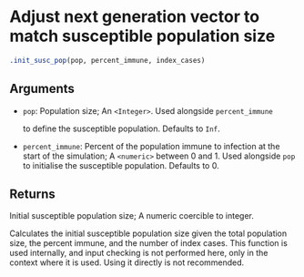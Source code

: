 # Adjust next generation vector to match susceptible population size

```r
.init_susc_pop(pop, percent_immune, index_cases)
```

## Arguments

- `pop`: Population size; An `<Integer>`. Used alongside `percent_immune`
    
    to define the susceptible population. Defaults to `Inf`.
- `percent_immune`: Percent of the population immune to infection at the start of the simulation; A `<numeric>` between 0 and 1. Used alongside `pop` to initialise the susceptible population. Defaults to 0.

## Returns

Initial susceptible population size; A numeric coercible to integer.

Calculates the initial susceptible population size given the total population size, the percent immune, and the number of index cases. This function is used internally, and input checking is not performed here, only in the context where it is used. Using it directly is not recommended.
